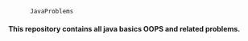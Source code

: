           JavaProblems 
<h4> This repository contains all java basics OOPS and related problems. </h4> 
